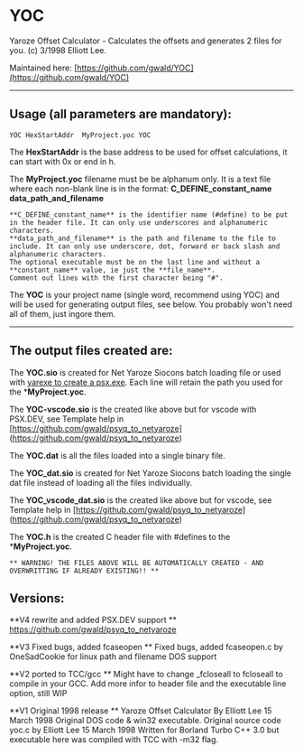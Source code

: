 # YOC
Yaroze Offset Calculator - Calculates the offsets and generates 2 files for you.
(c) 3/1998 Elliott Lee.

Maintained here: [https://github.com/gwald/YOC](https://github.com/gwald/YOC)

----

## Usage (all parameters are mandatory):

    YOC HexStartAddr  MyProject.yoc YOC
    
The **HexStartAddr** is the base address to be used for offset calculations, it can start with 0x or end in h.

The **MyProject.yoc** filename must be be alphanum only. It is a text file where each non-blank line is in the format: 
**C_DEFINE_constant_name** **data_path_and_filename**  

	**C_DEFINE_constant_name** is the identifier name (#define) to be put in the header file. It can only use underscores and alphanumeric characters.
	**data_path_and_filename** is the path and filename to the file to include. It can only use underscore, dot, forward or back slash and alphanumeric characters.
	The optional executable must be on the last line and without a **constant_name** value, ie just the **file_name**.
	Comment out lines with the first character being "#".

The **YOC** is your project name (single word, recommend using YOC) and will be used for generating output files, see below.
You probably won't need all of them, just ingore them.

----

## The output files created are: 

The **YOC.sio** is created for Net Yaroze Siocons batch loading file or used with [yarexe to create a psx.exe](https://github.com/gwald/Yarexe).
Each line will retain the path you used for the ***MyProject.yoc**. 

The **YOC-vscode.sio** is the created like above but for vscode with PSX.DEV, see Template help in [https://github.com/gwald/psyq_to_netyaroze] (https://github.com/gwald/psyq_to_netyaroze)

The **YOC.dat** is all the files loaded into a single binary file.

The **YOC_dat.sio** is created for Net Yaroze Siocons batch loading the single dat file instead of loading all the files individually.

The **YOC_vscode_dat.sio** is the created like above but for vscode, see Template help in [https://github.com/gwald/psyq_to_netyaroze] (https://github.com/gwald/psyq_to_netyaroze)


The **YOC.h** is the created C header file with #defines to the ***MyProject.yoc**.


	** WARNING! THE FILES ABOVE WILL BE AUTOMATICALLY CREATED - AND OVERWRITTING IF ALREADY EXISTING!! **



## Versions:

**V4 rewrite and added PSX.DEV support  **
https://github.com/gwald/psyq_to_netyaroze

**V3 Fixed bugs, added fcaseopen **
Fixed bugs, added fcaseopen.c by OneSadCookie for linux path and filename DOS support

**V2 ported to TCC/gcc  **
Might have to change _fcloseall to fcloseall to compile in your GCC.
Add more infor to header file and the executable line option, still WIP


**V1 Original 1998 release **
Yaroze Offset Calculator By Elliott Lee 15 March 1998
Original DOS code & win32 executable.
Original source code yoc.c by Elliott Lee 15 March 1998
Written for Borland Turbo C++ 3.0 but executable here was compiled with TCC with -m32 flag.